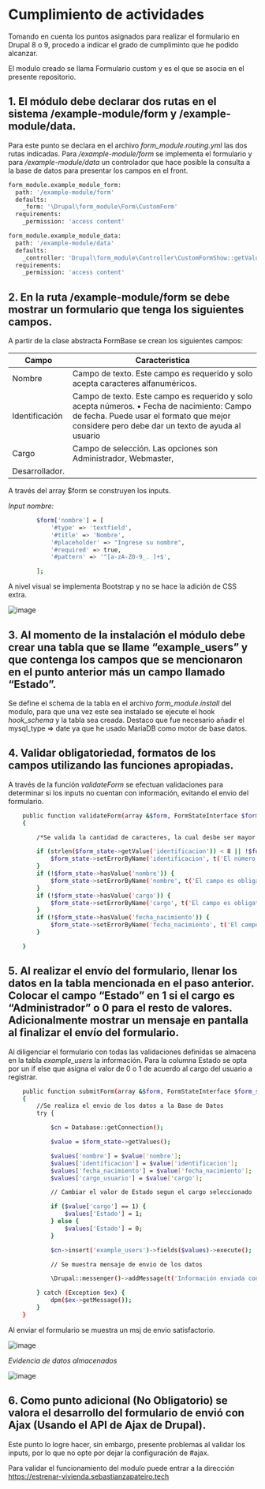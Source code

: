 # Cumplimiento de actividades

Tomando en cuenta los puntos asignados para realizar el formulario en Drupal 8 o 9, procedo a indicar el grado de cumpliminto que he podido alcanzar.

El modulo creado se llama Formulario custom y es el que se asocia en el presente repositorio.

## 1. El módulo debe declarar dos rutas en el sistema /example-module/form y /example-module/data.

Para este punto se declara en el archivo _form_module.routing.yml_ las dos rutas indicadas. Para _/example-module/form_ se implementa el formulario y para _/example-module/data_ un controlador que hace posible la consulta a la base de datos para presentar los campos en el front.
```sh
form_module.example_module_form:
  path: '/example-module/form'
  defaults:
    _form: '\Drupal\form_module\Form\CustomForm'
  requirements:
    _permission: 'access content'  

form_module.example_module_data:
  path: '/example-module/data'
  defaults:
    _controller: 'Drupal\form_module\Controller\CustomFormShow::getValues'
  requirements:
    _permission: 'access content'
```
## 2. En la ruta /example-module/form se debe mostrar un formulario que tenga los siguientes campos.

A partir de la clase abstracta FormBase se crean los siguientes campos:

| Campo | Caracteristica |
| ------ | ------ |
| Nombre | Campo de texto. Este campo es requerido y solo acepta caracteres alfanuméricos.|
| Identificación | Campo de texto. Este campo es requerido y solo acepta números. • Fecha de nacimiento: Campo de fecha. Puede usar el formato que mejor considere pero debe dar un texto de ayuda al usuario |
| Cargo |  Campo de selección. Las opciones son Administrador, Webmaster,
Desarrollador. |

A través del array $form se construyen los inputs.

_Input nombre:_
```sh
        $form['nombre'] = [
            '#type' => 'textfield',
            '#title' => 'Nombre',
            '#placeholder' => "Ingrese su nombre",
            '#required' => true,
            '#pattern' => '^[a-zA-Z0-9_. ]+$',

        ];
```

A nivel visual se implementa Bootstrap y no se hace la adición de CSS extra.

![image](https://user-images.githubusercontent.com/87027597/206190283-876042ca-ae40-4c8a-bf0e-5646b65c46f5.png)

## 3. Al momento de la instalación el módulo debe crear una tabla que se llame “example_users” y que contenga los campos que se mencionaron en el punto anterior más un campo llamado “Estado”.

Se define el schema de la tabla en el archivo _form_module.install_ del modulo, para que una vez este sea instalado se ejecute el hook _hook_schema_ y la tabla sea creada.
Destaco que fue necesario añadir el mysql_type => date ya que he usado MariaDB como motor de base datos.


## 4. Validar obligatoriedad, formatos de los campos utilizando las funciones apropiadas.

A través de la función _validateForm_ se efectuan validaciones para determinar si los inputs no cuentan con información, evitando el envio del formulario.

```sh
    public function validateForm(array &$form, FormStateInterface $form_state)
    {

        /*Se valida la cantidad de caracteres, la cual desbe ser mayor a 8 para poder pasar la validación */

        if (strlen($form_state->getValue('identificacion')) < 8 || !$form_state->hasValue('identificacion')) {
            $form_state->setErrorByName('identificacion', t('El número' . $form_state->getValue('identificacion') . ' de identificación es demasiado corto'));
        }
        if (!$form_state->hasValue('nombre')) {
            $form_state->setErrorByName('nombre', t('El campo es obligatorio'));
        }
        if (!$form_state->hasValue('cargo')) {
            $form_state->setErrorByName('cargo', t('El campo es obligatorio'));
        }
        if (!$form_state->hasValue('fecha_nacimiento')) {
            $form_state->setErrorByName('fecha_nacimiento', t('El campo es obligatorio'));
        }

    }
```

## 5. Al realizar el envío del formulario, llenar los datos en la tabla mencionada en el paso anterior. Colocar el campo “Estado” en 1 si el cargo es “Administrador” o 0 para el resto de valores. Adicionalmente mostrar un mensaje en pantalla al finalizar el envío del formulario.

Al diligenciar el formulario con todas las validaciones definidas se almacena en la tabla _example_users_ la información. Para la columna Estado se opta por un if else que asigna el valor de 0 o 1 de acuerdo al cargo del usuario a registrar.

```sh
    public function submitForm(array &$form, FormStateInterface $form_state)
    {
        //Se realiza el envio de los datos a la Base de Datos
        try {

            $cn = Database::getConnection();

            $value = $form_state->getValues();

            $values['nombre'] = $value['nombre'];
            $values['identificacion'] = $value['identificacion'];
            $values['fecha_nacimiento'] = $value['fecha_nacimiento'];
            $values['cargo_usuario'] = $value['cargo'];

            // Cambiar el valor de Estado segun el cargo seleccionado

            if ($value['cargo'] == 1) {
                $values['Estado'] = 1;
            } else {
                $values['Estado'] = 0;
            }

            $cn->insert('example_users')->fields($values)->execute();

            // Se muestra mensaje de envio de los datos

            \Drupal::messenger()->addMessage(t('Información enviada con exito '));

        } catch (Exception $ex) {
            dpm($ex->getMessage());
        }
    }
```
Al enviar el formulario se muestra un msj de envio satisfactorio.

![image](https://user-images.githubusercontent.com/87027597/206193391-0214c3a9-e236-4621-b224-ee5781d07c73.png)


_Evidencia de datos almacenados_

![image](https://user-images.githubusercontent.com/87027597/206194207-80b3b70d-050a-4197-933a-316a59b6fd79.png)

## 6. Como punto adicional (No Obligatorio) se valora el desarrollo del formulario de envió con Ajax (Usando el API de Ajax de Drupal).

Este punto lo logre hacer, sin embargo, presente problemas al validar los inputs, por lo que no opte por dejar la configuración de #ajax.



Para validar el funcionamiento del modulo puede entrar a la dirección https://estrenar-vivienda.sebastianzapateiro.tech

